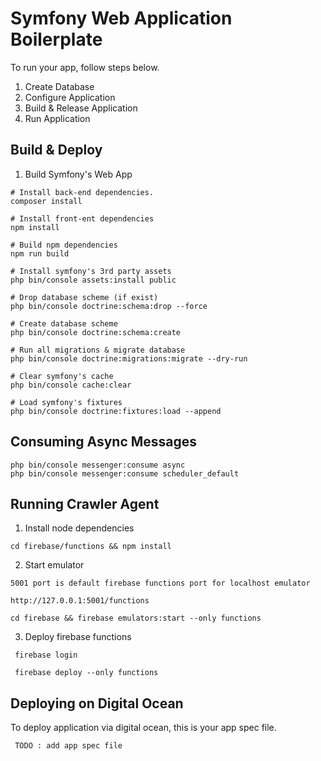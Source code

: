 # Symfony Web Application Boilerplate

To run your app, follow steps below.

1. Create Database
2. Configure Application
3. Build & Release Application
4. Run Application

## Build & Deploy

1. Build Symfony's Web App

~~~
# Install back-end dependencies.
composer install

# Install front-ent dependencies
npm install

# Build npm dependencies
npm run build

# Install symfony's 3rd party assets
php bin/console assets:install public

# Drop database scheme (if exist)
php bin/console doctrine:schema:drop --force

# Create database scheme
php bin/console doctrine:schema:create

# Run all migrations & migrate database
php bin/console doctrine:migrations:migrate --dry-run

# Clear symfony's cache
php bin/console cache:clear

# Load symfony's fixtures
php bin/console doctrine:fixtures:load --append

~~~

## Consuming Async Messages

~~~
php bin/console messenger:consume async
php bin/console messenger:consume scheduler_default
~~~

## Running Crawler Agent

1. Install node dependencies

~~~
cd firebase/functions && npm install
~~~

2. Start emulator

~~~
5001 port is default firebase functions port for localhost emulator

http://127.0.0.1:5001/functions

cd firebase && firebase emulators:start --only functions
~~~

3. Deploy firebase functions

~~~
 firebase login
 
 firebase deploy --only functions
~~~

## Deploying on Digital Ocean

To deploy application via digital ocean, this is your app spec file.

~~~
 TODO : add app spec file
~~~

